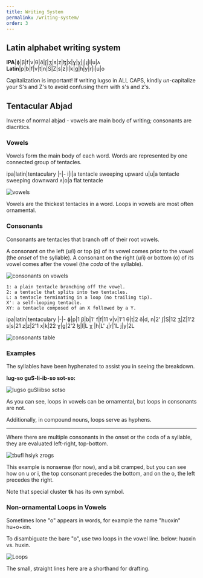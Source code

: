 ```yaml
---
title: Writing System
permalink: /writing-system/
order: 3
---
```

## Latin alphabet writing system

**IPA**|ɸ|β|f|v|θ|ð|ʃ|ʒ|s|z|ɮ|x|ɣ|χ|j|ɻ|i|u|ʌ
**Latin**|p|b|f|v|t|n|S|Z|s|z|l|k|g|h|y|r|i|u|o

Capitalization is important! If writing lugso in ALL CAPS, kindly _un_-capitalize your S's and Z's to avoid confusing them with s's and z's.

## Tentacular Abjad

Inverse of normal abjad - vowels are main body of writing; consonants are diacritics.

### Vowels

Vowels form the main body of each word. Words are represented by one connected group of tentacles.

ipa|latin|tentaculary
|-|-
i|i|a tentacle sweeping upward
u|u|a tentacle sweeping downward
ʌ|o|a flat tentacle

![vowels](/assets/uio.png)

Vowels are the thickest tentacles in a word. Loops in vowels are most often ornamental.

### Consonants

Consonants are tentacles that branch off of their root vowels.

A consonant on the left (u/i) or top (o) of its vowel comes prior to the vowel (the _onset_ of the syllable). A consonant on the right (u/i) or bottom (o) of its vowel comes after the vowel (the _coda_ of the syllable).

![consonants on vowels](/assets/buf%20siy%20rog.png)

    1: a plain tentacle branching off the vowel.
    2: a tentacle that splits into two tentacles.
    L: a tentacle terminating in a loop (no trailing tip).
    X': a self-looping tentacle.
    XY: a tentacle composed of an X followed by a Y.

ipa|latin|tentaculary
|-|-
ɸ|p|1
β|b|1'
f|f|11
v|v|1'1
θ|t|2
ð|d, n|2'
ʃ|S|12
ʒ|Z|1'2
s|s|21
z|z|2'1
x|k|22
ɣ|g|2'2
ɮ|l|L
χ |h|L'
ɻ|r|1L
j|y|2L

![consonants table](/assets/consonants-table.png)

### Examples

The syllables have been hyphenated to assist you in seeing the breakdown.

**lug-so guS-li-ib-so sot-so:**

![lugso guSliibso sotso](/assets/lugso%20guSliibso%20sotso.png)

As you can see, loops in vowels can be ornamental, but loops in consonants are not.

Additionally, in compound nouns, loops serve as hyphens.

---

Where there are multiple consonants in the onset or the coda of a syllable, they are evaluated left-right, top-bottom.

![tbufl hsiyk zrogs](/assets/tbufl%20hsiyk%20zrogs.png)

This example is nonsense (for now), and a bit cramped, but you can see how on u or i, the top consonant precedes the bottom, and on the o, the left precedes the right.

Note that special cluster **tk** has its own symbol.

### Non-ornamental Loops in Vowels

Sometimes lone "o" appears in words, for example the name "huoxin" hu+o+xin.

To disambiguate the bare "o", use two loops in the vowel line. below: huoxin vs. huxin.

![Loops](/assets/loops.png)

The small, straight lines here are a shorthand for drafting. 
